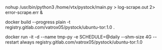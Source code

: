 nohup /usr/bin/python3 /home/vtx/pystock/main.py > log-scrape.out 2> error-scrape.err &

docker build --progress plain -t registry.gitlab.com/vatrox05/pystock/ubuntu-tor:1.0 .



docker run -it -d --name tmp-py -e SCHEDULE=@daily --shm-size 4G --restart always registry.gitlab.com/vatrox05/pystock/ubuntu-tor:1.0
